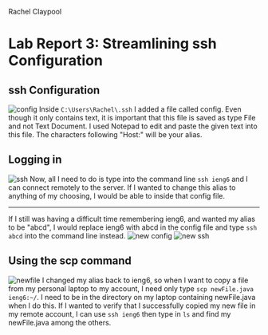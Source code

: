 Rachel Claypool
# Lab Report 3: Streamlining ssh Configuration


## ssh Configuration
![config](https://user-images.githubusercontent.com/97620200/153480443-ba11bff8-f5e2-403f-afe0-3a9a26e3f8b3.jpg)
Inside `C:\Users\Rachel\.ssh` I added a file called config.  Even though it only contains text, it is important that this file is saved as type File and not Text Document.  I used Notepad to edit and paste the given text into this file.  The characters following "Host:" will be your alias.  


## Logging in
![ssh](https://user-images.githubusercontent.com/97620200/153480491-b78d50db-98d9-4a97-9698-7085c1eb0bd9.jpg)
Now, all I need to do is type into the command line `ssh ieng6` and I can connect remotely to the server.  If I wanted to change this alias to anything of my choosing, I would be able to inside that config file.  

--------
If I still was having a difficult time remembering ieng6, and wanted my alias to be "abcd", I would replace ieng6 with abcd in the config file and type `ssh abcd` into the command line instead.
![new config](https://user-images.githubusercontent.com/97620200/153483324-a8ae257e-1e87-4beb-b3d0-45d081da6f28.jpg)
![new ssh](https://user-images.githubusercontent.com/97620200/153483755-716c5c8e-a183-4e30-835a-4aeccec081dc.jpg)



## Using the scp command
![newfile](https://user-images.githubusercontent.com/97620200/153480510-b7e7abee-4a3b-44b5-af43-c7f2d963105b.jpg)
I changed my alias back to ieng6, so when I want to copy a file from my personal laptop to my account, I need only type `scp newFile.java ieng6:~/`.  I need to be in the directory on my laptop containing newFile.java when I do this.  If I wanted to verify that I successfully copied my new file in my remote account, I can use `ssh ieng6` then type in `ls` and find my newFile.java among the others.
